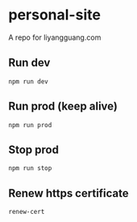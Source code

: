 # personal-site
A repo for liyangguang.com

## Run dev
```
npm run dev
```

## Run prod (keep alive)
```
npm run prod
```

## Stop prod
```
npm run stop
```

## Renew https certificate
```
renew-cert
```

